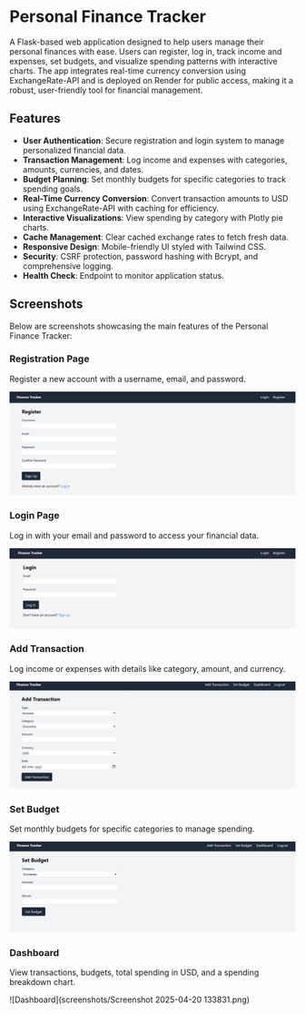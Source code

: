# Personal Finance Tracker

A Flask-based web application designed to help users manage their personal finances with ease. Users can register, log in, track income and expenses, set budgets, and visualize spending patterns with interactive charts. The app integrates real-time currency conversion using ExchangeRate-API and is deployed on Render for public access, making it a robust, user-friendly tool for financial management.

## Features

- **User Authentication**: Secure registration and login system to manage personalized financial data.
- **Transaction Management**: Log income and expenses with categories, amounts, currencies, and dates.
- **Budget Planning**: Set monthly budgets for specific categories to track spending goals.
- **Real-Time Currency Conversion**: Convert transaction amounts to USD using ExchangeRate-API with caching for efficiency.
- **Interactive Visualizations**: View spending by category with Plotly pie charts.
- **Cache Management**: Clear cached exchange rates to fetch fresh data.
- **Responsive Design**: Mobile-friendly UI styled with Tailwind CSS.
- **Security**: CSRF protection, password hashing with Bcrypt, and comprehensive logging.
- **Health Check**: Endpoint to monitor application status.

## Screenshots

Below are screenshots showcasing the main features of the Personal Finance Tracker:

### Registration Page

Register a new account with a username, email, and password.

![Registration Page](screenshots/register.png)

### Login Page

Log in with your email and password to access your financial data.

![Login Page](screenshots/login.png)

### Add Transaction

Log income or expenses with details like category, amount, and currency.

![Add Transaction](screenshots/add_transaction.png)

### Set Budget

Set monthly budgets for specific categories to manage spending.

![Set Budget](screenshots/set_budget.png)

### Dashboard

View transactions, budgets, total spending in USD, and a spending breakdown chart.

![Dashboard](screenshots/Screenshot 2025-04-20 133831.png)
